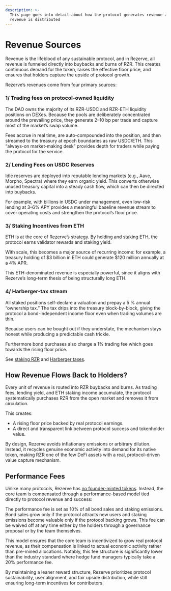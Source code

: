 ```yaml
---
description: >-
  This page goes into detail about how the protocol generates revenue and how
  revenue is distributed
---
```


# Revenue Sources

Revenue is the lifeblood of any sustainable protocol, and in Rezerve, all revenue is funneled directly into buybacks and burns of RZR. This creates continuous demand for the token, raises the effective floor price, and ensures that holders capture the upside of protocol growth.

Rezerve’s revenues come from four primary sources:

### **1/ Trading fees on protocol-owned liquidity**

The DAO owns the majority of its RZR-USDC and RZR-ETH liquidity positions on DEXes. Because the pools are deliberately concentrated around the prevailing price, they generate 2–10 bp per trade and capture most of the market’s swap volume.

Fees accrue in real time, are auto-compounded into the position, and then streamed to the treasury at epoch boundaries as raw USDC/ETH. This “always-on market-making desk” provides depth for traders while paying the protocol for the service.

### 2/ Lending Fees on USDC Reserves

Idle reserves are deployed into reputable lending markets (e.g., Aave, Morpho, Spectra) where they earn organic yield. This converts otherwise unused treasury capital into a steady cash flow, which can then be directed into buybacks.

For example, with billions in USDC under management, even low-risk lending at 3–6% APY provides a meaningful baseline revenue stream to cover operating costs and strengthen the protocol’s floor price.

### 3/ Staking Incentives from ETH

ETH is at the core of Rezerve’s strategy. By holding and staking ETH, the protocol earns validator rewards and staking yield.

With scale, this becomes a major source of recurring income: for example, a treasury holding of $3 billion in ETH could generate $120 million annually at a 4% APR.

This ETH-denominated revenue is especially powerful, since it aligns with Rezerve’s long-term thesis of being structurally long ETH.

### **4/ Harberger-tax stream**

All staked positions self-declare a valuation and prepay a 5 % annual “ownership tax.” The tax drips into the treasury block-by-block, giving the protocol a bond-independent income floor even when trading volumes are thin.

Because users can be bought out if they understate, the mechanism stays honest while producing a predictable cash trickle.

Furthermore bond purchases also charge a 1% trading fee which goes towards the rising floor price.

See [staking RZR](staking-rzr-srzr/) and [Harberger taxes](revenue-sources.md#harberger-tax-stream).

## How Revenue Flows Back to Holders?

Every unit of revenue is routed into RZR buybacks and burns. As trading fees, lending yield, and ETH staking income accumulate, the protocol systematically purchases RZR from the open market and removes it from circulation.

This creates:

- A rising floor price backed by real protocol earnings.
- A direct and transparent link between protocol success and tokenholder value.

By design, Rezerve avoids inflationary emissions or arbitrary dilution. Instead, it recycles genuine economic activity into demand for its native token, making RZR one of the few DeFi assets with a real, protocol-driven value capture mechanism.

## Performance Fees

Unlike many protocols, Rezerve has [no founder-minted tokens](community-first-tokenomics.md#bootstrapped-and-founder-fair). Instead, the core team is compensated through a performance-based model tied directly to protocol revenue and success:

The performance fee is set as 10% of all bond sales and staking emissions. Bond sales grow only if the protocol attracts new users and staking emissions become valuable only if the protocol backing grows. This fee can be waived off at any time either by the holders through a governance proposal or by the team themselves.

This model ensures that the core team is incentivized to grow real protocol revenue, as their compensation is linked to actual economic activity rather than pre-mined allocations. Notably, this fee structure is significantly lower than the industry standard where hedge fund managers typically take a 20% performance fee.

By maintaining a leaner reward structure, Rezerve prioritizes protocol sustainability, user alignment, and fair upside distribution, while still ensuring long-term incentives for contributors.
